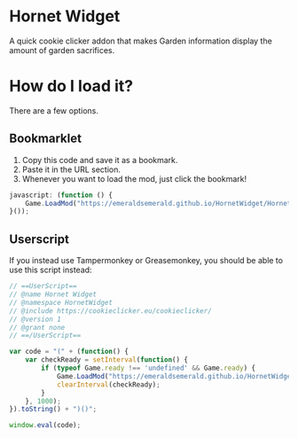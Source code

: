 # Hornet Widget
A quick cookie clicker addon that makes Garden information display the amount of garden sacrifices.

# How do I load it?
There are a few options.

## Bookmarklet
1. Copy this code and save it as a bookmark.
2. Paste it in the URL section.
3. Whenever you want to load the mod, just click the bookmark!

```js
javascript: (function () {
	Game.LoadMod("https://emeraldsemerald.github.io/HornetWidget/HornetWidget.js");
}());
```

## Userscript
If you instead use Tampermonkey or Greasemonkey, you should be able to use this script instead:

```js
// ==UserScript==
// @name Hornet Widget
// @namespace HornetWidget
// @include https://cookieclicker.eu/cookieclicker/
// @version 1
// @grant none
// ==/UserScript==

var code = "(" + (function() {
    var checkReady = setInterval(function() {
        if (typeof Game.ready !== 'undefined' && Game.ready) {
            Game.LoadMod("https://emeraldsemerald.github.io/HornetWidget/HornetWidget.js");
            clearInterval(checkReady);
        }
    }, 1000);
}).toString() + ")()";

window.eval(code);
```
